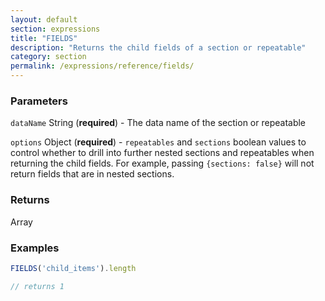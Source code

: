 ```yaml
---
layout: default
section: expressions
title: "FIELDS"
description: "Returns the child fields of a section or repeatable"
category: section
permalink: /expressions/reference/fields/
---
```


### Parameters

`dataName` String (__required__) - The data name of the section or repeatable

`options` Object (__required__) - `repeatables` and `sections` boolean values to control whether to drill into further nested sections and repeatables when returning the child fields. For example, passing `{sections: false}` will not return fields that are in nested sections.

### Returns

Array

### Examples

```js
FIELDS('child_items').length

// returns 1
```